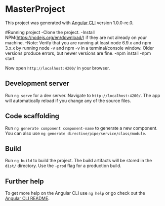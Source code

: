 # MasterProject

This project was generated with [Angular CLI](https://github.com/angular/angular-cli) version 1.0.0-rc.0.

#Running project 
-Clone the project.
-Install NPM(https://nodejs.org/en/download/) if they are not already on your machine.
-Note: Verify that you are running at least node 6.9.x and npm 3.x.x by running node -v and npm -v in a terminal/console window.         Older versions produce errors, but newer versions are fine.
-npm install
-npm start

Now open `http://localhost:4200/` in your browser.

## Development server
Run `ng serve` for a dev server. Navigate to `http://localhost:4200/`. The app will automatically reload if you change any of the source files.

## Code scaffolding

Run `ng generate component component-name` to generate a new component. You can also use `ng generate directive/pipe/service/class/module`.

## Build

Run `ng build` to build the project. The build artifacts will be stored in the `dist/` directory. Use the `-prod` flag for a production build.


## Further help

To get more help on the Angular CLI use `ng help` or go check out the [Angular CLI README](https://github.com/angular/angular-cli/blob/master/README.md).
